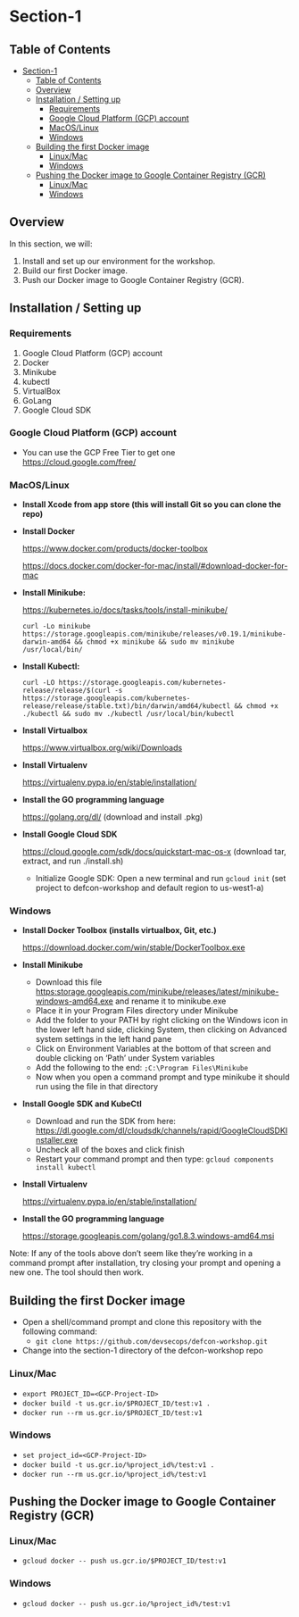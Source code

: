 # Section-1

## Table of Contents
<!-- TOC -->

- [Section-1](#section-1)
    - [Table of Contents](#table-of-contents)
    - [Overview](#overview)
    - [Installation / Setting up](#installation--setting-up)
        - [Requirements](#requirements)
        - [Google Cloud Platform (GCP) account](#google-cloud-platform-gcp-account)
        - [MacOS/Linux](#macoslinux)
        - [Windows](#windows)
    - [Building the first Docker image](#building-the-first-docker-image)
        - [Linux/Mac](#linuxmac)
        - [Windows](#windows-1)
    - [Pushing the Docker image to Google Container Registry (GCR)](#pushing-the-docker-image-to-google-container-registry-gcr)
        - [Linux/Mac](#linuxmac-1)
        - [Windows](#windows-2)

<!-- /TOC -->

## Overview
In this section, we will:
1. Install and set up our environment for the workshop.
2. Build our first Docker image.
3. Push our Docker image to Google Container Registry (GCR).

## Installation / Setting up

### Requirements
1. Google Cloud Platform (GCP) account
2. Docker
3. Minikube
4. kubectl 
5. VirtualBox
6. GoLang
7. Google Cloud SDK

### Google Cloud Platform (GCP) account 
* You can use the GCP Free Tier to get one
    https://cloud.google.com/free/


### MacOS/Linux

* **Install Xcode from app store (this will install Git so you can clone the repo)**

* **Install Docker**

    https://www.docker.com/products/docker-toolbox

    https://docs.docker.com/docker-for-mac/install/#download-docker-for-mac

* **Install Minikube:**

    https://kubernetes.io/docs/tasks/tools/install-minikube/

    ```
    curl -Lo minikube https://storage.googleapis.com/minikube/releases/v0.19.1/minikube-darwin-amd64 && chmod +x minikube && sudo mv minikube /usr/local/bin/
    ```

* **Install Kubectl:**

    ```
    curl -LO https://storage.googleapis.com/kubernetes-release/release/$(curl -s https://storage.googleapis.com/kubernetes-release/release/stable.txt)/bin/darwin/amd64/kubectl && chmod +x ./kubectl && sudo mv ./kubectl /usr/local/bin/kubectl
    ```

* **Install Virtualbox**

    https://www.virtualbox.org/wiki/Downloads


* **Install Virtualenv**

    https://virtualenv.pypa.io/en/stable/installation/


* **Install the GO programming language**

    https://golang.org/dl/ (download and install .pkg)

* **Install Google Cloud SDK**

    https://cloud.google.com/sdk/docs/quickstart-mac-os-x (download tar, extract, and run ./install.sh)

    * Initialize Google SDK: Open a new terminal and run `gcloud init` (set project to defcon-workshop and default region to us-west1-a)


### Windows

* **Install Docker Toolbox (installs virtualbox, Git, etc.)**

    https://download.docker.com/win/stable/DockerToolbox.exe

* **Install Minikube**
    * Download this file [https:storage.googleapis.com/minikube/releases/latest/minikube-windows-amd64.exe](https://storage.googleapis.com/minikube/releases/latest/minikube-windows-amd64.exe) and rename it to minikube.exe
    * Place it in your Program Files directory under Minikube
    * Add the folder to your PATH by right clicking on the Windows icon in the lower left hand side, clicking System, then clicking on Advanced system settings in the left hand pane
    * Click on Environment Variables at the bottom of that screen and double clicking on ‘Path’ under System variables
    * Add the following to the end: `;C:\Program Files\Minikube`
    * Now when you open a command prompt and type minikube it should run using the file in that directory

* **Install Google SDK and KubeCtl**

    * Download and run the SDK from here: https://dl.google.com/dl/cloudsdk/channels/rapid/GoogleCloudSDKInstaller.exe
    * Uncheck all of the boxes and click finish
    * Restart your command prompt and then type: `gcloud components install kubectl`

* **Install Virtualenv**

    https://virtualenv.pypa.io/en/stable/installation/

* **Install the GO programming language**

    https://storage.googleapis.com/golang/go1.8.3.windows-amd64.msi

Note: If any of the tools above don’t seem like they’re working in a command prompt after installation, try closing your prompt and opening a new one.  The tool should then work.


## Building the first Docker image
* Open a shell/command prompt and clone this repository with the following command:
    * `git clone https://github.com/devsecops/defcon-workshop.git`
*  Change into the section-1 directory of the defcon-workshop repo

### Linux/Mac
* `export PROJECT_ID=<GCP-Project-ID>`
* `docker build -t us.gcr.io/$PROJECT_ID/test:v1 .`
* `docker run --rm us.gcr.io/$PROJECT_ID/test:v1`

### Windows
* `set project_id=<GCP-Project-ID>`
* `docker build -t us.gcr.io/%project_id%/test:v1 .`
* `docker run --rm us.gcr.io/%project_id%/test:v1`


## Pushing the Docker image to Google Container Registry (GCR)

### Linux/Mac
* `gcloud docker -- push us.gcr.io/$PROJECT_ID/test:v1`
### Windows
* `gcloud docker -- push us.gcr.io/%project_id%/test:v1`
